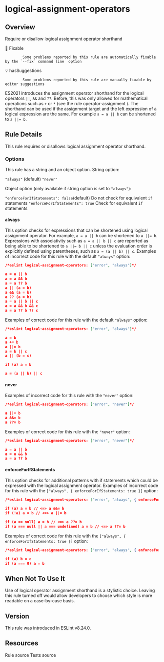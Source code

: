 
# logical-assignment-operators
## Overview
Require or disallow logical assignment operator shorthand


🔧 Fixable

            Some problems reported by this rule are automatically fixable by the `--fix` command line  option
        

💡 hasSuggestions

            Some problems reported by this rule are manually fixable by editor suggestions 



ES2021 introduces the assignment operator shorthand for the logical operators `||`, `&&` and `??`.
Before, this was only allowed for mathematical operations such as `+` or `*` (see the rule operator-assignment ).
The shorthand can be used if the assignment target and the left expression of a logical expression are the same.
For example `a = a || b` can be shortened to `a ||= b`.
## Rule Details
This rule requires or disallows logical assignment operator shorthand.
### Options
This rule has a string and an object option.
String option:

`"always"` (default)
`"never"`

Object option (only available if string option is set to `"always"`):

`"enforceForIfStatements": false`(default) Do not check for equivalent `if` statements
`"enforceForIfStatements": true` Check for equivalent `if` statements

#### always
This option checks for expressions that can be shortened using logical assignment operator. For example, `a = a || b` can be shortened to `a ||= b`.
Expressions with associativity such as `a = a || b || c` are reported as being able to be shortened to `a ||= b || c` unless the evaluation order is explicitly defined using parentheses, such as `a = (a || b) || c`.
Examples of incorrect code for this rule with the default `"always"` option:


```json
/*eslint logical-assignment-operators: ["error", "always"]*/

a = a || b
a = a && b
a = a ?? b
a || (a = b)
a && (a = b)
a ?? (a = b)
a = a || b || c
a = a && b && c
a = a ?? b ?? c
```
Examples of correct code for this rule with the default `"always"` option:


```json
/*eslint logical-assignment-operators: ["error", "always"]*/

a = b
a += b
a ||= b
a = b || c
a || (b = c)

if (a) a = b

a = (a || b) || c
```
#### never
Examples of incorrect code for this rule with the `"never"` option:


```json
/*eslint logical-assignment-operators: ["error", "never"]*/

a ||= b
a &&= b
a ??= b
```
Examples of correct code for this rule with the `"never"` option:


```json
/*eslint logical-assignment-operators: ["error", "never"]*/

a = a || b
a = a && b
a = a ?? b
```
#### enforceForIfStatements
This option checks for additional patterns with if statements which could be expressed with the logical assignment operator.
Examples of incorrect code for this rule with the `["always", { enforceForIfStatements: true }]` option:


```json
/*eslint logical-assignment-operators: ["error", "always", { enforceForIfStatements: true }]*/

if (a) a = b // <=> a &&= b
if (!a) a = b // <=> a ||= b

if (a == null) a = b // <=> a ??= b
if (a === null || a === undefined) a = b // <=> a ??= b
```
Examples of correct code for this rule with the `["always", { enforceForIfStatements: true }]` option:


```json
/*eslint logical-assignment-operators: ["error", "always", { enforceForIfStatements: true }]*/

if (a) b = c
if (a === 0) a = b
```
## When Not To Use It
Use of logical operator assignment shorthand is a stylistic choice. Leaving this rule turned off would allow developers to choose which style is more readable on a case-by-case basis.
## Version
This rule was introduced in ESLint v8.24.0.
## Resources

Rule source 
Tests source 

